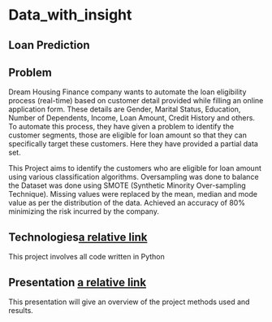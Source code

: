 # Data_with_insight

## Loan Prediction 

## Problem
Dream Housing Finance company wants to automate the loan eligibility process (real-time) based on customer detail provided while filling an online application form. These details are Gender, Marital Status, Education, Number of Dependents, Income, Loan Amount, Credit History and others. To automate this process, they have given a problem to identify the customer segments, those are eligible for loan amount so that they can specifically target these customers. Here they have provided a partial data set.

This Project aims to identify the customers who are eligible for loan amount using various classification algorithms.
Oversampling was done to balance the Dataset was done using SMOTE (Synthetic Minority Over-sampling Technique).
Missing values were replaced by the mean, median and mode value as per the distribution of the data.
Achieved an accuracy of 80% minimizing the risk incurred by the company.

## Technologies[a relative link](loan_prediction.py)
This project involves all code written in Python

## Presentation [a relative link](Loan_pred_presentation.pdf)
This presentation will give an overview of the project methods used and results.
